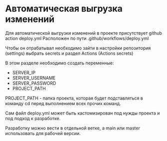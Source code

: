 # Автоматическая выгрузка изменений

Для автоматической выгрузки изменений в проекте присутствует github action deploy.yml
Расположен по пути .github/workflows/deploy.yml

Чтобы он отрабатывал необходимо зайти в настройки репозитория (settings) выбрать secrets и раздел Actions (Actions secrets)

В этом разделе необходимо создать переменные:

- SERVER_IP
- SERVER_USERNAME
- SERVER_PASSWORD
- PROJECT_PATH

PROJECT_PATH - папка проекта, которая будет подставляться в команду cd перед выполнением всех прочих команд.

Сам файл deploy.yml может быть кастомизирован под нужды проекта и под подход к разработке.

Разработку можно вести в отдельной ветке, а main или master использовать для рабочей версии.
